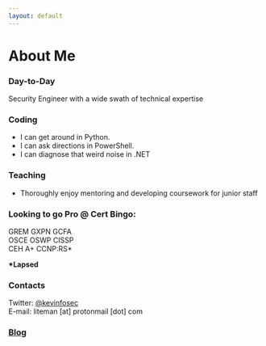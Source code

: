 ```yaml
---
layout: default
---
```


# About Me

### Day-to-Day
Security Engineer with a wide swath of technical expertise

### Coding
- I can get around in Python.
- I can ask directions in PowerShell.
- I can diagnose that weird noise in .NET

### Teaching
- Thoroughly enjoy mentoring and developing coursework for junior staff

### Looking to go Pro @ Cert Bingo: 
  
GREM GXPN GCFA  
OSCE OSWP CISSP   
CEH   A+  CCNP:RS*  

**\*Lapsed**


### Contacts
Twitter: [@kevinfosec](https://twitter.com/kevinfosec)  
E-mail: liteman [at] protonmail [dot] com

### [Blog](https://liteman.github.io/blog/)


